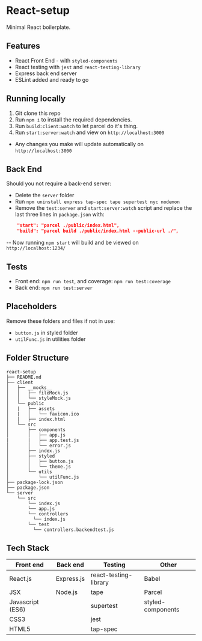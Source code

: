 # React-setup
Minimal React boilerplate.

## Features
* React Front End - with `styled-components`
* React testing with `jest` and `react-testing-library`
* Express back end server
* ESLint added and ready to go

## Running locally
1. Git clone this repo
2. Run `npm i` to install the required dependencies.
3. Run `build:client:watch` to let parcel do it's thing.
4. Run `start:server:watch` and view on `http://localhost:3000`
  * Any changes you make will update automatically on `http://localhost:3000`

## Back End
Should you not require a back-end server:
* Delete the `server` folder
* Run `npm uninstall express tap-spec tape supertest nyc nodemon`
* Remove the `test:server` and `start:server:watch` script and replace the last three lines in `package.json` with:
```json
    "start": "parcel ./public/index.html",
    "build": "parcel build ./public/index.html --public-url ./",
```
-- Now running `npm start` will build and be viewed on `http://localhost:1234/`

## Tests
* Front end: `npm run test`, and coverage: `npm run test:coverage`
* Back end: `npm run test:server`

## Placeholders
Remove these folders and files if not in use:
* `button.js` in styled folder
* `utilFunc.js` in utilities folder

## Folder Structure
```
react-setup
├── README.md
├── client
│   ├── __mocks__
│   │   ├── fileMock.js
│   │   └── styleMock.js
│   └── public
│   |   ├── assets
│   |   │   └── favicon.ico
│   |   ├── index.html
│   └── src
│       ├── components
│       │   ├── app.js
|       |   ├── app.test.js
│       │   └── error.js
│       ├── index.js
│       ├── styled
│       │   ├── button.js
│       │   └── theme.js
│       └── utils
│           └── utilFunc.js
├── package-lock.json
├── package.json
└── server
    └── src
        └── index.js
        └── app.js
        └── controllers
          └── index.js
        └── test
          └── controllers.backendtest.js
```

## Tech Stack

| Front end         | Back end     | Testing                     | Other          
| ----------------- | ------------ | --------------------------- | --------------- 
| React.js          | Express.js   | react-testing-library       | Babel
| JSX               | Node.js      | tape                        | Parcel
| Javascript (ES6)  |              | supertest                   | styled-components
| CSS3              |              | jest                        | 
| HTML5             |              | tap-spec                    | 